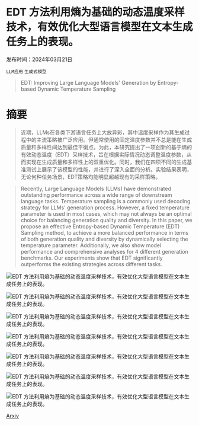 # EDT 方法利用熵为基础的动态温度采样技术，有效优化大型语言模型在文本生成任务上的表现。

发布时间：2024年03月21日

`LLM应用` `生成式模型`

> EDT: Improving Large Language Models' Generation by Entropy-based Dynamic Temperature Sampling

# 摘要

> 近期，LLMs在各类下游语言任务上大放异彩，其中温度采样作为其生成过程中的主流策略被广泛应用。但通常使用的固定温度参数并不总是能在生成质量和多样性间达到最佳平衡点。为此，本研究提出了一项创新的基于熵的有效动态温度（EDT）采样技术，旨在根据实际情况动态调整温度参数，从而实现在生成质量和多样性上的双重优化。同时，我们在四项不同的生成基准测试上展示了该模型的性能，并进行了深入全面的分析。实验结果表明，无论何种任务场景，EDT策略均能明显超越现有的采样策略。

> Recently, Large Language Models (LLMs) have demonstrated outstanding performance across a wide range of downstream language tasks. Temperature sampling is a commonly used decoding strategy for LLMs' generation process. However, a fixed temperature parameter is used in most cases, which may not always be an optimal choice for balancing generation quality and diversity. In this paper, we propose an effective Entropy-based Dynamic Temperature (EDT) Sampling method, to achieve a more balanced performance in terms of both generation quality and diversity by dynamically selecting the temperature parameter. Additionally, we also show model performance and comprehensive analyses for 4 different generation benchmarks. Our experiments show that EDT significantly outperforms the existing strategies across different tasks.

![EDT 方法利用熵为基础的动态温度采样技术，有效优化大型语言模型在文本生成任务上的表现。](../../../paper_images/2403.14541/x1.png)

![EDT 方法利用熵为基础的动态温度采样技术，有效优化大型语言模型在文本生成任务上的表现。](../../../paper_images/2403.14541/x2.png)

![EDT 方法利用熵为基础的动态温度采样技术，有效优化大型语言模型在文本生成任务上的表现。](../../../paper_images/2403.14541/x3.png)

![EDT 方法利用熵为基础的动态温度采样技术，有效优化大型语言模型在文本生成任务上的表现。](../../../paper_images/2403.14541/x4.png)

![EDT 方法利用熵为基础的动态温度采样技术，有效优化大型语言模型在文本生成任务上的表现。](../../../paper_images/2403.14541/x5.png)

![EDT 方法利用熵为基础的动态温度采样技术，有效优化大型语言模型在文本生成任务上的表现。](../../../paper_images/2403.14541/x6.png)

![EDT 方法利用熵为基础的动态温度采样技术，有效优化大型语言模型在文本生成任务上的表现。](../../../paper_images/2403.14541/x7.png)

[Arxiv](https://arxiv.org/abs/2403.14541)